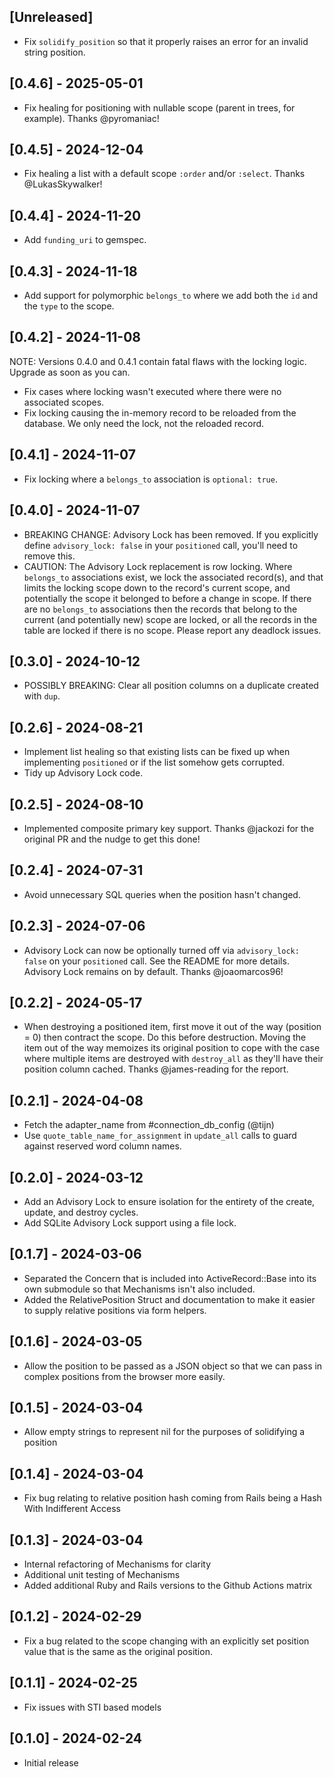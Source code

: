 ## [Unreleased]

- Fix `solidify_position` so that it properly raises an error for an invalid string position.

## [0.4.6] - 2025-05-01

- Fix healing for positioning with nullable scope (parent in trees, for example). Thanks @pyromaniac!

## [0.4.5] - 2024-12-04

- Fix healing a list with a default scope `:order` and/or `:select`. Thanks @LukasSkywalker!

## [0.4.4] - 2024-11-20

- Add `funding_uri` to gemspec.

## [0.4.3] - 2024-11-18

- Add support for polymorphic `belongs_to` where we add both the `id` and the `type` to the scope.

## [0.4.2] - 2024-11-08

NOTE: Versions 0.4.0 and 0.4.1 contain fatal flaws with the locking logic. Upgrade as soon as you can.

- Fix cases where locking wasn't executed where there were no associated scopes.
- Fix locking causing the in-memory record to be reloaded from the database. We only need the lock, not the reloaded record.

## [0.4.1] - 2024-11-07

- Fix locking where a `belongs_to` association is `optional: true`.

## [0.4.0] - 2024-11-07

- BREAKING CHANGE: Advisory Lock has been removed. If you explicitly define `advisory_lock: false` in your `positioned` call, you'll need to remove this.
- CAUTION: The Advisory Lock replacement is row locking. Where `belongs_to` associations exist, we lock the associated record(s), and that limits the locking scope down to the record's current scope, and potentially the scope it belonged to before a change in scope. If there are no `belongs_to` associations then the records that belong to the current (and potentially new) scope are locked, or all the records in the table are locked if there is no scope. Please report any deadlock issues.

## [0.3.0] - 2024-10-12

- POSSIBLY BREAKING: Clear all position columns on a duplicate created with `dup`.

## [0.2.6] - 2024-08-21

- Implement list healing so that existing lists can be fixed up when implementing `positioned` or if the list somehow gets corrupted.
- Tidy up Advisory Lock code.

## [0.2.5] - 2024-08-10

- Implemented composite primary key support. Thanks @jackozi for the original PR and the nudge to get this done!

## [0.2.4] - 2024-07-31

- Avoid unnecessary SQL queries when the position hasn't changed.

## [0.2.3] - 2024-07-06

- Advisory Lock can now be optionally turned off via `advisory_lock: false` on your `positioned` call. See the README for more details. Advisory Lock remains on by default. Thanks @joaomarcos96!

## [0.2.2] - 2024-05-17

- When destroying a positioned item, first move it out of the way (position = 0) then contract the scope. Do this before destruction. Moving the item out of the way memoizes its original position to cope with the case where multiple items are destroyed with `destroy_all` as they'll have their position column cached. Thanks @james-reading for the report.

## [0.2.1] - 2024-04-08

- Fetch the adapter_name from #connection_db_config (@tijn)
- Use `quote_table_name_for_assignment` in `update_all` calls to guard against reserved word column names.

## [0.2.0] - 2024-03-12

- Add an Advisory Lock to ensure isolation for the entirety of the create, update, and destroy cycles.
- Add SQLite Advisory Lock support using a file lock.

## [0.1.7] - 2024-03-06

- Separated the Concern that is included into ActiveRecord::Base into its own submodule so that Mechanisms isn't also included.
- Added the RelativePosition Struct and documentation to make it easier to supply relative positions via form helpers.

## [0.1.6] - 2024-03-05

- Allow the position to be passed as a JSON object so that we can pass in complex positions from the browser more easily.

## [0.1.5] - 2024-03-04

- Allow empty strings to represent nil for the purposes of solidifying a position

## [0.1.4] - 2024-03-04

- Fix bug relating to relative position hash coming from Rails being a Hash With Indifferent Access

## [0.1.3] - 2024-03-04

- Internal refactoring of Mechanisms for clarity
- Additional unit testing of Mechanisms
- Added additional Ruby and Rails versions to the Github Actions matrix

## [0.1.2] - 2024-02-29

- Fix a bug related to the scope changing with an explicitly set position value that is the same as the original position.

## [0.1.1] - 2024-02-25

- Fix issues with STI based models

## [0.1.0] - 2024-02-24

- Initial release
